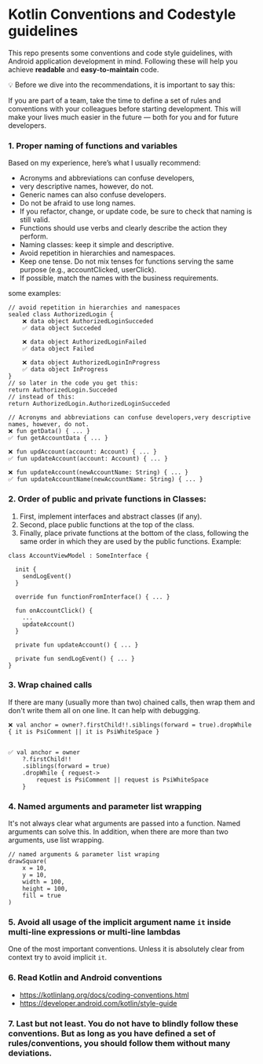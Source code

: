 # Kotlin Conventions and Codestyle guidelines
This repo presents some conventions and code style guidelines, with Android application development in mind.
Following these will help you achieve **readable** and **easy-to-maintain** code.

💡 Before we dive into the recommendations, it is important to say this:

If you are part of a team, take the time to define a set of rules and conventions with your colleagues before starting development.
This will make your lives much easier in the future — both for you and for future developers.


### 1. Proper naming of functions and variables
Based on my experience, here’s what I usually recommend:
- Acronyms and abbreviations can confuse developers,
- very descriptive names, however, do not.
- Generic names can also confuse developers.
- Do not be afraid to use long names.
- If you refactor, change, or update code, be sure to check that naming is still valid.
- Functions should use verbs and clearly describe the action they perform.
- Naming classes: keep it simple and descriptive.
- Avoid repetition in hierarchies and namespaces.
- Keep one tense. Do not mix tenses for functions serving the same purpose (e.g., accountClicked, userClick).
- If possible, match the names with the business requirements.

some examples:

```
// avoid repetition in hierarchies and namespaces
sealed class AuthorizedLogin {
    ❌ data object AuthorizedLoginSucceded
    ✅ data object Succeded

    ❌ data object AuthorizedLoginFailed
    ✅ data object Failed

    ❌ data object AuthorizedLoginInProgress
    ✅ data object InProgress
}
// so later in the code you get this:
return AuthorizedLogin.Succeded
// instead of this:
return AuthorizedLogin.AuthorizedLoginSucceded

// Acronyms and abbreviations can confuse developers,very descriptive names, however, do not.
❌ fun getData() { ... }
✅ fun getAccountData { ... }

❌ fun updAccount(account: Account) { ... }
✅ fun updateAccount(account: Account) { ... }

❌ fun updateAccount(newAccountName: String) { ... }
✅ fun updateAccountName(newAccountName: String) { ... }
```

### 2. Order of public and private functions in Classes:
1. First, implement interfaces and abstract classes (if any).
2. Second, place public functions at the top of the class.
3. Finally, place private functions at the bottom of the class, following the same order in which they are used by the public functions.
Example:
```
class AccountViewModel : SomeInterface {

  init {
    sendLogEvent()
  }

  override fun functionFromInterface() { ... }

  fun onAccountClick() {
    ...
    updateAccount()
  }

  private fun updateAccount() { ... }

  private fun sendLogEvent() { ... }
}
```

### 3. Wrap chained calls
If there are many (usually more than two) chained calls, then wrap them and don't write them all on one line. It can help with debugging.
```
❌ val anchor = owner?.firstChild!!.siblings(forward = true).dropWhile { it is PsiComment || it is PsiWhiteSpace } 


✅ val anchor = owner
    ?.firstChild!!
    .siblings(forward = true)
    .dropWhile { request->
        request is PsiComment || request is PsiWhiteSpace 
    }
```

### 4. Named arguments and parameter list wrapping
It's not always clear what arguments are passed into a function. Named arguments can solve this.
In addition, when there are more than two arguments, use list wrapping.
```
// named arguments & parameter list wraping
drawSquare(
	x = 10,
	y = 10,
	width = 100,
	height = 100,
	fill = true
)
```

### 5. Avoid all usage of the implicit argument name `it` inside multi-line expressions or multi-line lambdas
One of the most important conventions. Unless it is absolutely clear from context try to avoid implicit `it`.

### 6. Read Kotlin and Android conventions
- https://kotlinlang.org/docs/coding-conventions.html
- https://developer.android.com/kotlin/style-guide

### 7. Last but not least. You do not have to blindly follow these conventions. But as long as you have defined a set of rules/conventions, you should follow them without many deviations.




